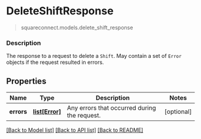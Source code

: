 # DeleteShiftResponse
> squareconnect.models.delete_shift_response

### Description

The response to a request to delete a `Shift`. May contain a set of  `Error` objects if the request resulted in errors.

## Properties
Name | Type | Description | Notes
------------ | ------------- | ------------- | -------------
**errors** | [**list[Error]**](Error.md) | Any errors that occurred during the request. | [optional] 

[[Back to Model list]](../README.md#documentation-for-models) [[Back to API list]](../README.md#documentation-for-api-endpoints) [[Back to README]](../README.md)


